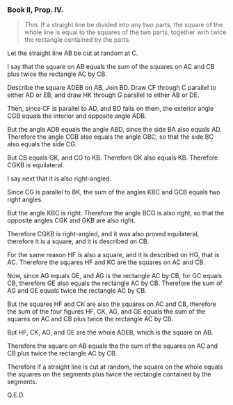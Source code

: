 ### Book II, Prop. IV.


> *Thm.* If a straight line be divided into any two parts, the square of the whole line is equal to the squares of the two parts, together with twice the rectangle contained by the parts.


Let the straight line <span data-math="AB">AB</span> be cut at random at <span data-math="C">C</span>.

I say that the square on <span data-math="AB">AB</span> equals the sum of the squares on <span data-math="AC">AC</span> and <span data-math="CB">CB</span> plus twice the rectangle <span data-math="AC">AC</span> by <span data-math="CB">CB</span>.

Describe the square <span data-math="ADEB">ADEB</span> on <span data-math="AB">AB</span>. Join <span data-math="BD">BD</span>. Draw <span data-math="CF">CF</span> through <span data-math="C">C</span> parallel to either <span data-math="AD">AD</span> or <span data-math="EB">EB</span>, and draw <span data-math="HK">HK</span> through <span data-math="G">G</span> parallel to either <span data-math="AB">AB</span> or <span data-math="DE">DE</span>.

Then, since <span data-math="CF">CF</span> is parallel to <span data-math="AD">AD</span>, and <span data-math="BD">BD</span> falls on them, the exterior angle <span data-math="CGB">CGB</span> equals the interior and opposite angle <span data-math="ADB">ADB</span>.

But the angle <span data-math="ADB">ADB</span> equals the angle <span data-math="ABD">ABD</span>, since the side <span data-math="BA">BA</span> also equals <span data-math="AD">AD</span>. Therefore the angle <span data-math="CGB">CGB</span> also equals the angle <span data-math="GBC">GBC</span>, so that the side <span data-math="BC">BC</span> also equals the side <span data-math="CG">CG</span>.

But <span data-math="CB">CB</span> equals <span data-math="GK">GK</span>, and <span data-math="CG">CG</span> to <span data-math="KB">KB</span>. Therefore <span data-math="GK">GK</span> also equals <span data-math="KB">KB</span>. Therefore <span data-math="CGKB">CGKB</span> is equilateral.

I say next that it is also right-angled.

Since <span data-math="CG">CG</span> is parallel to <span data-math="BK">BK</span>, the sum of the angles <span data-math="KBC">KBC</span> and <span data-math="GCB">GCB</span> equals two right angles.

But the angle <span data-math="KBC">KBC</span> is right. Therefore the angle <span data-math="BCG">BCG</span> is also right, so that the opposite angles <span data-math="CGK">CGK</span> and <span data-math="GKB">GKB</span> are also right.

Therefore <span data-math="CGKB">CGKB</span> is right-angled, and it was also proved equilateral, therefore it is a square, and it is described on <span data-math="CB">CB</span>.

For the same reason <span data-math="HF">HF</span> is also a square, and it is described on <span data-math="HG">HG</span>, that is <span data-math="AC">AC</span>. Therefore the squares <span data-math="HF">HF</span> and <span data-math="KC">KC</span> are the squares on <span data-math="AC">AC</span> and <span data-math="CB">CB</span>.

Now, since <span data-math="AG">AG</span> equals <span data-math="GE">GE</span>, and <span data-math="AG">AG</span> is the rectangle <span data-math="AC">AC</span> by <span data-math="CB">CB</span>, for <span data-math="GC">GC</span> equals <span data-math="CB">CB</span>, therefore <span data-math="GE">GE</span> also equals the rectangle <span data-math="AC">AC</span> by <span data-math="CB">CB</span>. Therefore the sum of <span data-math="AG">AG</span> and <span data-math="GE">GE</span> equals twice the rectangle <span data-math="AC">AC</span> by <span data-math="CB">CB</span>.

But the squares <span data-math="HF">HF</span> and <span data-math="CK">CK</span> are also the squares on <span data-math="AC">AC</span> and <span data-math="CB">CB</span>, therefore the sum of the four figures <span data-math="HF">HF</span>, <span data-math="CK">CK</span>, <span data-math="AG">AG</span>, and <span data-math="GE">GE</span> equals the sum of the squares on <span data-math="AC">AC</span> and <span data-math="CB">CB</span> plus twice the rectangle <span data-math="AC">AC</span> by <span data-math="CB">CB</span>.

But <span data-math="HF">HF</span>, <span data-math="CK">CK</span>, <span data-math="AG">AG</span>, and <span data-math="GE">GE</span> are the whole <span data-math="ADEB">ADEB</span>, which is the square on <span data-math="AB">AB</span>.

Therefore the square on <span data-math="AB">AB</span> equals the the sum of the squares on <span data-math="AC">AC</span> and <span data-math="CB">CB</span> plus twice the rectangle <span data-math="AC">AC</span> by <span data-math="CB">CB</span>.

Therefore if a straight line is cut at random, the square on the whole equals the squares on the segments plus twice the rectangle contained by the segments.

Q.E.D.


